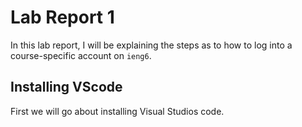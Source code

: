 # Lab Report 1
In this lab report, I will be explaining the steps as to how to log into a course-specific account on `ieng6`. 

## Installing VScode
First we will go about installing Visual Studios code. 

